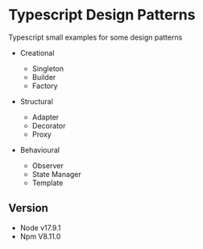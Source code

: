 # Typescript Design Patterns

Typescript small examples for some design patterns

- Creational

  - Singleton
  - Builder
  - Factory

- Structural

  - Adapter
  - Decorator
  - Proxy

- Behavioural

  - Observer
  - State Manager
  - Template

## Version

- Node v17.9.1
- Npm V8.11.0

